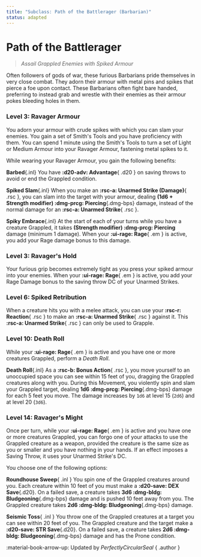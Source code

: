 ```yaml
---
title: "Subclass: Path of the Battlerager (Barbarian)"
status: adapted
---
```


<p style="display:none">
Assail Grappled Enemies with Spiked Armour
</p>

# Path of the Battlerager

> *Assail Grappled Enemies with Spiked Armour*

Often followers of gods of war, these furious Barbarians pride themselves in very close combat. They adorn their armour with metal pins and spikes that pierce a foe upon contact. These Barbarians often fight bare handed, preferring to instead grab and wrestle with their enemies as their armour pokes bleeding holes in them.

### Level 3: Ravager Armour

You adorn your armour with crude spikes with which you can slam your enemies. You gain a set of Smith's Tools and you have proficiency with them. You can spend 1 minute using the Smith's Tools to turn a set of Light or Medium Armour into your Ravager Armour, fastening metal spikes to it. 

While wearing your Ravager Armour, you gain the following benefits:

**Barbed**{.inl} You have **:d20-adv: Advantage**{ .d20 } on saving throws to avoid or end the Grappled condition.

**Spiked Slam**{.inl} When you make an **:rsc-a: Unarmed Strike (Damage)**{ .rsc }, you can slam into the target with your armour, dealing **(1d6 + Strength modifier) :dmg-prcg: Piercing**{.dmg-bps} damage, instead of the normal damage for an **:rsc-a: Unarmed Strike**{ .rsc }.

**Spiky Embrace**{.inl} At the start of each of your turns while you have a creature Grappled, it takes **(Strength modifier) :dmg-prcg: Piercing** damage (minimum 1 damage). When your **:ui-rage: Rage**{ .em } is active, you add your Rage damage bonus to this damage.

### Level 3: Ravager's Hold

Your furious grip becomes extremely tight as you press your spiked armour into your enemies. When your **:ui-rage: Rage**{ .em } is active, you add your Rage Damage bonus to the saving throw DC of your Unarmed Strikes.

### Level 6: Spiked Retribution

When a creature hits you with a melee attack, you can use your **:rsc-r: Reaction**{ .rsc } to make an **:rsc-a: Unarmed Strike**{ .rsc } against it. This **:rsc-a: Unarmed Strike**{ .rsc } can only be used to Grapple.

### Level 10: Death Roll

While your **:ui-rage: Rage**{ .em } is active and you have one or more creatures Grappled, perform a *Death Roll*. 

**Death Roll**{.inl} As a **:rsc-b: Bonus Action**{ .rsc }, you move yourself to an unoccupied space you can see within 15 feet of you, dragging the Grappled creatures along with you. During this Movement, you violently spin and slam your Grappled target, dealing **1d6 :dmg-prcg: Piercing**{.dmg-bps} damage for each 5 feet you move. The damage increases by `1d6` at level 15 (`2d6`) and at level 20 (`3d6`).

### Level 14: Ravager's Might

Once per turn, while your **:ui-rage: Rage**{ .em } is active and you have one or more creatures Grappled, you can forgo one of your attacks to use the Grappled creature as a weapon, provided the creature is the same size as you or smaller and you have nothing in your hands. If an effect imposes a Saving Throw, it uses your Unarmed Strike's DC.

You choose one of the following options:

**Roundhouse Sweep**{ .inl } You spin one of the Grappled creatures around you. Each creature within 10 feet of you must make a **:d20-save: DEX Save**{.d20}. On a failed save, a creature takes **3d6 :dmg-bldg: Bludgeoning**{.dmg-bps} damage and is pushed 10 feet away from you. The Grappled creature takes **2d6 :dmg-bldg: Bludgeoning**{.dmg-bps} damage.

**Seismic Toss**{ .inl } You throw one of the Grappled creatures at a target you can see within 20 feet of you. The Grappled creature and the target make a **:d20-save: STR Save**{.d20}. On a failed save, a creature takes **2d6 :dmg-bldg: Bludgeoning**{.dmg-bps} damage and has the Prone condition.

:material-book-arrow-up: Updated by *PerfectlyCircularSeal* 
{ .author }